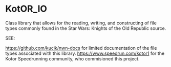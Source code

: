 # KotOR_IO
Class library that allows for the reading, writing, and constructing of file types commonly found in the Star Wars: Knights of the Old Republic source.

SEE: 

https://github.com/kucik/nwn-docs for limited documentation of the file types associated with this library.
https://www.speedrun.com/kotor1 for the Kotor Speedrunning community, who commisioned this project.
